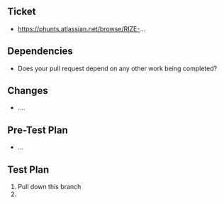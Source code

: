## Ticket
- https://phunts.atlassian.net/browse/RIZE-...

## Dependencies
- Does your pull request depend on any other work being completed?

## Changes
- ....

## Pre-Test Plan
- ...

## Test Plan
1. Pull down this branch
2. 

